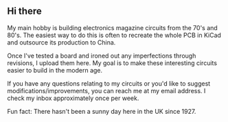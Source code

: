 ## Hi there

My main hobby is building electronics magazine circuits from the 70's and 80's. The easiest way to do this is often to recreate the whole PCB in KiCad and outsource its production to China.

Once I've tested a board and ironed out any imperfections through revisions, I upload them here. My goal is to make these interesting circuits easier to build in the modern age.

If you have any questions relating to my circuits or you'd like to suggest modifications/improvements, you can reach me at my email address. I check my inbox approximately once per week.

Fun fact: There hasn't been a sunny day here in the UK since 1927.
